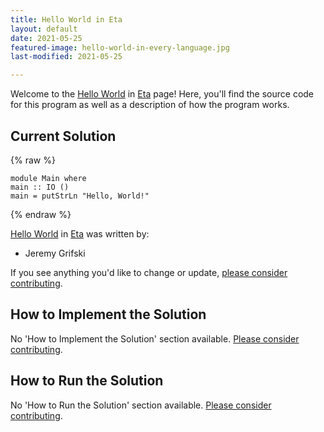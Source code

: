 ```yaml
---
title: Hello World in Eta
layout: default
date: 2021-05-25
featured-image: hello-world-in-every-language.jpg
last-modified: 2021-05-25

---
```


Welcome to the [Hello World](https://rzuckerm.github.io/sample-programs-website-copy/projects/hello-world) in [Eta](https://rzuckerm.github.io/sample-programs-website-copy/languages/eta) page! Here, you'll find the source code for this program as well as a description of how the program works.

## Current Solution

{% raw %}

```eta
module Main where
main :: IO ()
main = putStrLn "Hello, World!"
```

{% endraw %}

[Hello World](https://rzuckerm.github.io/sample-programs-website-copy/projects/hello-world) in [Eta](https://rzuckerm.github.io/sample-programs-website-copy/languages/eta) was written by:

- Jeremy Grifski

If you see anything you'd like to change or update, [please consider contributing](https://github.com/TheRenegadeCoder/sample-programs).

## How to Implement the Solution

No 'How to Implement the Solution' section available. [Please consider contributing](https://github.com/TheRenegadeCoder/sample-programs-website).

## How to Run the Solution

No 'How to Run the Solution' section available. [Please consider contributing](https://github.com/TheRenegadeCoder/sample-programs-website).